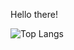 Hello there!

![Top Langs](https://github-readme-stats.vercel.app/api/top-langs/?username=VirtualSoftKey&theme=nord)
